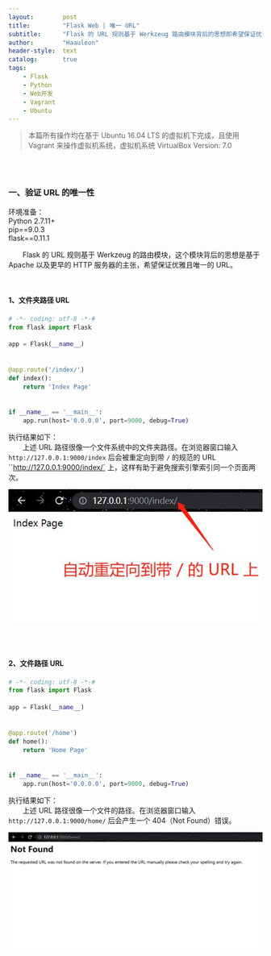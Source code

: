 ```yaml
---
layout:        post
title:         "Flask Web | 唯一 URL"
subtitle:      "Flask 的 URL 规则基于 Werkzeug 路由模块背后的思想即希望保证优雅且唯一的 URL"
author:        "Haauleon"
header-style:  text
catalog:       true
tags:
    - Flask
    - Python
    - Web开发
    - Vagrant
    - Ubuntu
---
```


> 本篇所有操作均在基于 Ubuntu 16.04 LTS 的虚拟机下完成，且使用 Vagrant 来操作虚拟机系统，虚拟机系统 VirtualBox Version: 7.0 

<br>
<br>

### 一、验证 URL 的唯一性
环境准备：     
Python 2.7.11+      
pip==9.0.3     
flask==0.11.1   

&emsp;&emsp;Flask 的 URL 规则基于 Werkzeug 的路由模块，这个模块背后的思想是基于 Apache 以及更早的 HTTP 服务器的主张，希望保证优雅且唯一的 URL。    

<br>

#### 1、文件夹路径 URL     
```python
# -*- coding: utf-8 -*-#
from flask import Flask

app = Flask(__name__)


@app.route('/index/')
def index():
    return 'Index Page'


if __name__ == '__main__':
    app.run(host='0.0.0.0', port=9000, debug=True)
```

执行结果如下：     
&emsp;&emsp;上述 URL 路径很像一个文件系统中的文件夹路径。在浏览器窗口输入 `http://127.0.0.1:9000/index` 后会被重定向到带 `/` 的规范的 URL ``http://127.0.0.1:9000/index/` 上，这样有助于避免搜索引擎索引同一个页面两次。     

![](\img\in-post\post-flask\2022-11-16-flask-only-url-1.jpg)     

<br>
<br>

#### 2、文件路径 URL  
```python
# -*- coding: utf-8 -*-#
from flask import Flask

app = Flask(__name__)


@app.route('/home')
def home():
    return 'Home Page'


if __name__ == '__main__':
    app.run(host='0.0.0.0', port=9000, debug=True)
```

执行结果如下：     
&emsp;&emsp;上述 URL 路径很像一个文件的路径。在浏览器窗口输入 `http://127.0.0.1:9000/home/` 后会产生一个 404（Not Found）错误。      

![](\img\in-post\post-flask\2022-11-16-flask-only-url-2.jpg) 